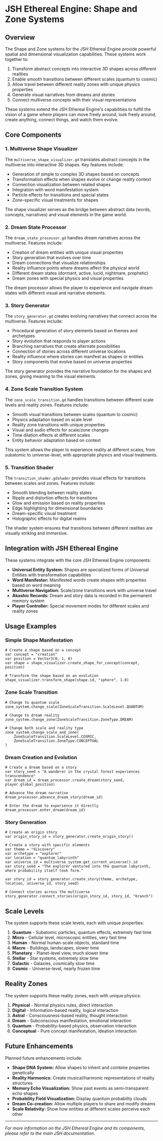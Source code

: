 # JSH Ethereal Engine: Shape and Zone Systems

## Overview

The Shape and Zone systems for the JSH Ethereal Engine provide powerful spatial and dimensional visualization capabilities. These systems work together to:

1. Transform abstract concepts into interactive 3D shapes across different realities
2. Enable smooth transitions between different scales (quantum to cosmic)
3. Allow travel between different reality zones with unique physics properties
4. Generate visual narratives from dreams and stories
5. Connect multiverse concepts with their visual representations

These systems extend the JSH Ethereal Engine's capabilities to fulfill the vision of a game where players can move freely around, look freely around, create anything, connect things, and watch them evolve.

## Core Components

### 1. Multiverse Shape Visualizer

The `multiverse_shape_visualizer.gd` translates abstract concepts in the multiverse into interactive 3D shapes. Key features include:

- Generation of simple to complex 3D shapes based on concepts
- Transformation effects when shapes evolve or change reality context
- Connection visualization between related shapes
- Integration with word manifestation system
- Particle effects for transitions and special states
- Zone-specific visual treatments for shapes

The shape visualizer serves as the bridge between abstract data (words, concepts, narratives) and visual elements in the game world.

### 2. Dream State Processor

The `dream_state_processor.gd` handles dream narratives across the multiverse. Features include:

- Creation of dream entities with unique visual properties
- Story generation that evolves over time
- Dream connections that visualize relationships
- Reality influence points where dreams affect the physical world
- Different dream states (dormant, active, lucid, nightmare, prophetic)
- Dream zones with special physics and visual properties

The dream processor allows the player to experience and navigate dream states with different visual and narrative elements.

### 3. Story Generator

The `story_generator.gd` creates evolving narratives that connect across the multiverse. Features include:

- Procedural generation of story elements based on themes and archetypes
- Story evolution that responds to player actions
- Branching narratives that create alternate possibilities
- Connection of stories across different universe locations
- Reality influence where stories can manifest as shapes or entities
- Story components that evolve based on universe properties

The story generator provides the narrative foundation for the shapes and zones, giving meaning to the visual elements.

### 4. Zone Scale Transition System

The `zone_scale_transition.gd` handles transitions between different scale levels and reality zones. Features include:

- Smooth visual transitions between scales (quantum to cosmic)
- Physics adaptation based on scale level
- Reality zone transitions with unique properties
- Visual and audio effects for scale/zone changes
- Time dilation effects at different scales
- Entity behavior adaptation based on context

This system allows the player to experience reality at different scales, from subatomic to universe-level, with appropriate physics and visual treatments.

### 5. Transition Shader

The `transition_shader.gdshader` provides visual effects for transitions between scales and zones. Features include:

- Smooth blending between reality states
- Ripple and distortion effects for transitions
- Glow and emission based on reality properties
- Edge highlighting for dimensional boundaries
- Dream-specific visual treatment
- Holographic effects for digital realms

The shader system ensures that transitions between different realities are visually striking and immersive.

## Integration with JSH Ethereal Engine

These systems integrate with the core JSH Ethereal Engine components:

- **Universal Entity System:** Shapes are specialized forms of Universal Entities with transformation capabilities
- **Word Manifestor:** Manifested words create shapes with properties based on word meaning
- **Multiverse Navigation:** Scale/zone transitions work with universe travel
- **Akashic Records:** Dream and story data is recorded in the permanent memory system
- **Player Controller:** Special movement modes for different scales and reality zones

## Usage Examples

### Simple Shape Manifestation

```gdscript
# Create a shape based on a concept
var concept = "creation"
var position = Vector3(0, 1, 0)
var shape = shape_visualizer.create_shape_for_concept(concept, position)

# Transform the shape based on an evolution
shape_visualizer.transform_shape(shape.id, "sphere", 1.0)
```

### Zone Scale Transition

```gdscript
# Change to quantum scale
zone_system.change_scale(ZoneScaleTransition.ScaleLevel.QUANTUM)

# Change to dream reality
zone_system.change_zone(ZoneScaleTransition.ZoneType.DREAM)

# Change both scale and reality type
zone_system.change_scale_and_zone(
    ZoneScaleTransition.ScaleLevel.COSMIC,
    ZoneScaleTransition.ZoneType.CONCEPTUAL
)
```

### Dream Creation and Evolution

```gdscript
# Create a dream based on a story
var story_seed = "A wanderer in the crystal forest experiences transcendence"
var dream_id = dream_processor.create_dream(story_seed, player.global_position)

# Advance the dream narrative
dream_processor.advance_dream_story(dream_id)

# Enter the dream to experience it directly
dream_processor.enter_dream(dream_id)
```

### Story Generation

```gdscript
# Create an origin story
var origin_story_id = story_generator.create_origin_story()

# Create a story with specific elements
var theme = "discovery"
var archetype = "explorer"
var location = "quantum_labyrinth"
var universe_id = multiverse_system.get_current_universe().id
var story_seed = "The explorer ventured into the quantum labyrinth, where probability itself took form."

var story_id = story_generator.create_story(theme, archetype, location, universe_id, story_seed)

# Connect stories across the multiverse
story_generator.connect_stories(origin_story_id, story_id, "branch")
```

## Scale Levels

The system supports these scale levels, each with unique properties:

1. **Quantum** - Subatomic particles, quantum effects, extremely fast time
2. **Micro** - Cellular level, microscopic entities, very fast time
3. **Human** - Normal human-scale objects, standard time
4. **Macro** - Buildings, landscapes, slower time
5. **Planetary** - Planet-level view, much slower time
6. **Stellar** - Star systems, extremely slow time
7. **Galactic** - Galaxies, cosmically slow time
8. **Cosmic** - Universe-level, nearly frozen time

## Reality Zones

The system supports these reality zones, each with unique physics:

1. **Physical** - Normal physics rules, direct interaction
2. **Digital** - Information-based reality, logical interaction
3. **Astral** - Consciousness-based reality, thought interaction
4. **Dream** - Subconscious manifestation, emotional interaction
5. **Quantum** - Probability-based physics, observation interaction
6. **Conceptual** - Pure concept manifestation, ideation interaction

## Future Enhancements

Planned future enhancements include:

- **Shape DNA System:** Allow shapes to inherit and combine properties genetically
- **Reality Harmonics:** Create musical/harmonic representations of reality structures
- **Memory Echo Visualization:** Show past events as semi-transparent echo shapes
- **Probability Field Visualization:** Display quantum probability clouds
- **Dream Co-creation:** Allow multiple players to share and modify dreams
- **Scale Relativity:** Show how entities at different scales perceive each other

---

*For more information on the JSH Ethereal Engine and its components, please refer to the main JSH documentation.*